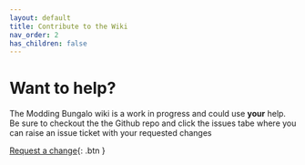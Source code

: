 ```yaml
---
layout: default
title: Contribute to the Wiki
nav_order: 2
has_children: false
---
```

# Want to help?

The Modding Bungalo wiki is a work in progress and could use **your** help.
Be sure to checkout the the Github repo and click the issues tabe where you can raise an issue ticket with your requested changes

[Request a change](https://github.com/gouldsonium/the-modding-bungalo/issues/new/choose){: .btn }

